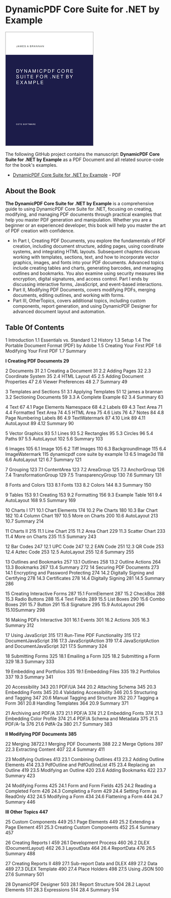 # DynamicPDF Core Suite for .NET by Example	

![](./book-small.png)

The following GitHub project contains the manuscript: **DynamicPDF Core Suite for .NET by Example** as a PDF Document and all related source-code for the book's examples.

* [DynamicPDF Core Suite for .NET by Example](https://github.com/DynamicPDF/core-suite-book/blob/main/DynamicPDF%20Core%20Suite%20for%20.NET%20By%20Example.pdf) - PDF

## About the Book

**The DynamicPDF Core Suite for .NET by Example** is a comprehensive guide to using DynamicPDF Core Suite for .NET, focusing on creating, modifying, and managing PDF documents through practical examples that help you master PDF generation and manipulation. Whether you are a beginner or an experienced developer, this book will help you master the art of PDF creation with confidence.

* In Part I, Creating PDF Documents, you explore the fundamentals
  of PDF creation, including document structure, adding pages, using
  coordinate systems, and integrating HTML layouts. Subsequent chapters
  discuss working with templates, sections, text, and how to incorporate
  vector graphics, images, and fonts into your PDF documents.
  Advanced topics include creating tables and charts, generating barcodes,
  and managing outlines and bookmarks. You also examine
  using security measures like encryption, digital signatures, and access
  control. Part I ends by discussing interactive forms, JavaScript,
  and event-based interactions.
* Part II, Modifying PDF Documents, covers modifying PDFs, merging
  documents, editing outlines, and working with forms.
* Part III, OtherTopics, covers additional topics, including custom
  components, report generation, and using DynamicPDF Designer for
  advanced document layout and automation.

## Table Of Contents

1 Introduction
1.1 Essentials vs. Standard
1.2 History
1.3 Setup
1.4 The Portable Document Format (PDF) by Adobe
1.5 Creating Your First PDF
1.6 Modifying Your First PDF
1.7 Summary

**I Creating PDF Documents 29**

2 Documents 31
2.1 Creating a Document 31
2.2 Adding Pages 32
2.3 Coordinate System 35
2.4 HTML Layout 45
2.5 Adding Document Properties 47
2.6 Viewer Preferences 48
2.7 Summary 49

3 Templates and Sections 51
3.1 Applying Templates 51
12 james a brannan
3.2 Sectioning Documents 59
3.3 A Complete Example 62
3.4 Summary 63

4 Text 67
4.1 Page Elements Namespace 68
4.2 Labels 69
4.3 Text Area 71
4.4 Formatted Text Area 74
4.5 HTML Area 75
4.6 Lists 76
4.7 Notes 84
4.8 Page Numbering Labels 86
4.9 TextWatermark 87
4.10 Link 89
4.11 AutoLayout 89
4.12 Summary 90

5 Vector Graphics 93
5.1 Lines 93
5.2 Rectangles 95
5.3 Circles 96
5.4 Paths 97
5.5 AutoLayout 102
5.6 Summary 103

6 Images 105
6.1 Image 105
6.2 Tiff Images 110
6.3 BackgroundImage 115
6.4 ImageWatermark 115
dynamicpdf core suite by example 13
6.5 Image3d 118
6.6 AutoLayout 121
6.7 Summary 121

7 Grouping 123
7.1 ContentArea 123
7.2 AreaGroup 125
7.3 AnchorGroup 126
7.4 TransformationGroup 129
7.5 TransparencyGroup 130
7.6 Summary 131

8 Fonts and Colors 133
8.1 Fonts 133
8.2 Colors 144
8.3 Summary 150

9 Tables 153
9.1 Creating 153
9.2 Formatting 156
9.3 Example Table 161
9.4 AutoLayout 168
9.5 Summary 169

10 Charts I 171
10.1 Chart Elements 174
10.2 Pie Charts 180
10.3 Bar Chart 182
10.4 Column Chart 197
10.5 More on Charts 200
10.6 AutoLayout 213
10.7 Summary 214

11 Charts II 215
11.1 Line Chart 215
11.2 Area Chart 229
11.3 Scatter Chart 233
11.4 More on Charts 235
11.5 Summary 243

12 Bar Codes 247
12.1 UPC Code 247
12.2 EAN Code 251
12.3 QR Code 253
12.4 Aztec Code 253
12.5 AutoLayout 255
12.6 Summary 255

13 Outlines and Bookmarks 257
13.1 Outlines 258
13.2 Outline Actions 264
13.3 Bookmarks 267
13.4 Summary 272
14 Securing PDF Documents 273
14.1 Encrypting and Password Protecting 274
14.2 Digitally Signing and Certifying 278
14.3 Certificates 278
14.4 Digitally Signing 281
14.5 Summary 286

15 Creating Interactive Forms 287
15.1 FormElement 287
15.2 CheckBox 288
15.3 Radio Buttons 288
15.4 Text Fields 289
15.5 List Boxes 290
15.6 Combo Boxes 291
15.7 Button 291
15.8 Signature 295
15.9 AutoLayout 296
15.10Summary 298

16 Making PDFs Interactive 301
16.1 Events 301
16.2 Actions 305
16.3 Summary 312

17 Using JavaScript 315
17.1 Run-Time PDF Functionality 315
17.2 DocumentJavaScript 316
17.3 JavaScriptAction 319
17.4 JavaScriptAction and DocumentJavaScript 321
17.5 Summary 324

18 Submitting Forms 325
18.1 Emailing a Form 325
18.2 Submitting a Form 329
18.3 Summary 333

19 Embedding and Portfolios 335
19.1 Embedding Files 335
19.2 Portfolios 337
19.3 Summary 341

20 Accessibility 343
20.1 PDF/UA 344
20.2 Attaching Schema 345
20.3 Embedding Fonts 345
20.4 Validating Accessibility 346
20.5 Structuring and Tagging 347
20.6 Manual Tagging and Structure 352
20.7 Tagging a Form 361
20.8 Handling Templates 364
20.9 Summary 371

21 Archiving and PDF/A 373
21.1 PDF/A 374
21.2 Embedding Fonts 374
21.3 Embedding Color Profile 374
21.4 PDF/A Schema and Metadata 375
21.5 PDF/A-1a 376
21.6 PdfA-2a 380
21.7 Summary 383

**II Modifying PDF Documents 385**

22 Merging 38722.1 Merging PDF Documents 388
22.2 Merge Options 397
22.3 Extracting Content 407
22.4 Summary 411

23 Modifying Outlines 413
23.1 Combining Outlines 413
23.2 Adding Outline Elements 414
23.3 PdfOutline and PdfOutlineList 415
23.4 Replacing an Outline 419
23.5 Modifying an Outline 420
23.6 Adding Bookmarks 422
23.7 Summary 423

24 Modifying Forms 425
24.1 Form and Form Fields 425
24.2 Reading a Completed Form 426
24.3 Completing a Form 429
24.4 Setting Form as ReadOnly 432
24.5 Modifying a Form 434
24.6 Flattening a Form 444
24.7 Summary 446

**III Other Topics 447**

25 Custom Components 449
25.1 Page Elements 449
25.2 Extending a Page Element 451
25.3 Creating Custom Components 452
25.4 Summary 457

26 Creating Reports I 459
26.1 Development Process 460
26.2 DLEX (DocumentLayout) 462
26.3 LayoutData 464
26.4 ReportData 476
26.5 Summary 488

27 Creating Reports II 489
27.1 Sub-report Data and DLEX 489
27.2 Data 489
27.3 DLEX Template 490
27.4 Place Holders 498
27.5 Using JSON 500
27.6 Summary 501

28 DynamicPDF Designer 503
28.1 Report Structure 504
28.2 Layout Elements 511
28.3 Expressions 514
28.4 Summary 514

